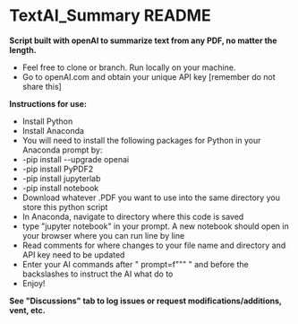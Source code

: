 # TextAI_Summary README
**Script built with openAI to summarize text from any PDF, no matter the length.**

- Feel free to clone or branch. Run locally on your machine.
- Go to openAI.com and obtain your unique API key [remember do not share this]

**Instructions for use:**
- Install Python
- Install Anaconda
- You will need to install the following packages for Python in your Anaconda prompt by:
- -pip install --upgrade openai
- -pip install PyPDF2
- -pip install jupyterlab
- -pip install notebook
- Download whatever .PDF you want to use into the same directory you store this python script
- In Anaconda, navigate to directory where this code is saved
- type "jupyter notebook" in your prompt. A new notebook should open in your browser where you can run line by line
- Read comments for where changes to your file name and directory and API key need to be updated
- Enter your AI commands after " prompt=f""" " and before the backslashes to instruct the AI what do to
- Enjoy!


**See "Discussions" tab to log issues or request modifications/additions, vent, etc.**
